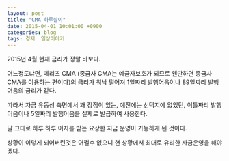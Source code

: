 ```yaml
---
layout: post
title: "CMA 하루살이"
date: 2015-04-01 10:01:00 +0900
categories: blog
tags: 경제  일상이야기
---
```


2015년 4월 현재 금리가 정말 바보다.

어느정도냐면, 메리츠 CMA (종금사 CMA는 예금자보호가 되므로 왠만하면 종금사 CMA를 이용하는 편이다)의 금리가 워낙 떨어져 1일짜리 발행어음이나 89일짜리 발행어음의 금리가 같다.

따라서 자금 유동성 측면에서 꽤 장점이 있는, 예전에는 선택지에 없었던, 이틀짜리 발행어음이나 5일짜리 발행어음을 실제로 발급하여 사용한다.

말 그대로 하루 하루 이자를 받는 요상한 자금 운영이 가능하게 된 것이다.

상황이 이렇게 되어버린것은 어쩔수 없으니 현 상황에서 최대로 유리한 자금운영을 해야겠다.

